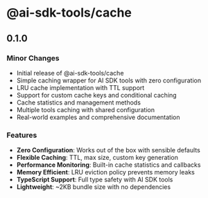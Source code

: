 # @ai-sdk-tools/cache

## 0.1.0

### Minor Changes

- Initial release of @ai-sdk-tools/cache
- Simple caching wrapper for AI SDK tools with zero configuration
- LRU cache implementation with TTL support
- Support for custom cache keys and conditional caching
- Cache statistics and management methods
- Multiple tools caching with shared configuration
- Real-world examples and comprehensive documentation

### Features

- **Zero Configuration**: Works out of the box with sensible defaults
- **Flexible Caching**: TTL, max size, custom key generation
- **Performance Monitoring**: Built-in cache statistics and callbacks
- **Memory Efficient**: LRU eviction policy prevents memory leaks
- **TypeScript Support**: Full type safety with AI SDK tools
- **Lightweight**: ~2KB bundle size with no dependencies
